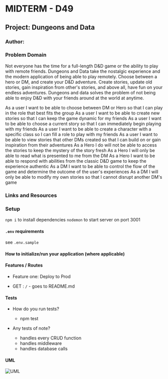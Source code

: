 <!-- @format -->

# MIDTERM - D49

## Project: Dungeons and Data

### Author:

### Problem Domain

Not everyone has the time for a full-length D&D game or the ability to play with remote friends. Dungeons and Data take the nostalgic experience and the modern application of being able to play remotely. Choose between a hero or DM, and create your D&D adventure. Create stories, update old stories, gain inspiration from other's stories, and above all, have fun on your endless adventures. Dungeons and data solves the problem of not being able to enjoy D&D with your friends around at the world at anytime.

As a user I want to be able to choose between DM or Hero so that I can play in the role that best fits the group
As a user I want to be able to create new stories so that I can keep the game dynamic for my friends
As a user I want to be able to choose a current story so that I can immediately begin playing with my friends
As a user I want to be able to create a character with a specific class so I can fill a role to play with my friends
As a user I want to be able to view stories that other DMs created so that I can build on or gain inspiration from their adventures
As a Hero I do will not be able to access the stories to keep the mystery of the story fresh
As a Hero I will only be able to read what is presented to me from the DM
As a Hero I want to be able to respond with abilities from the classic D&D game to keep the experience authentic
As a DM I want to be able to control the flow of the game and determine the outcome of the user's experiences
As a DM I will only be able to modify my own stories so that I cannot disrupt another DM's game

### Links and Resources

### Setup

`npm i` to install dependencies
`nodemon` to start server on port 3001

#### `.env` requirements

see `.env.sample`

#### How to initialize/run your application (where applicable)

#### Features / Routes

- Feature one: Deploy to Prod

- GET : `/` - goes to README.md

#### Tests

- How do you run tests?
  - npm test
- Any tests of note?

  - handles every CRUD function
  - handles middleware
  - handles database calls

#### UML

![UML](./assets/uml.png)
